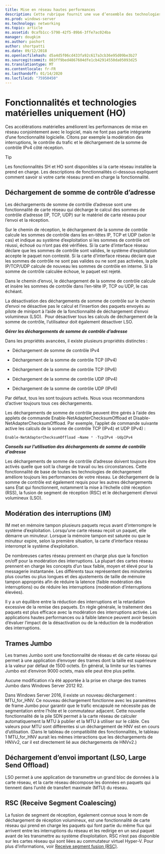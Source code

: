 ```yaml
---
title: Mise en réseau hautes performances
description: Cette rubrique fournit une vue d’ensemble des technologies de déchargement et d’optimisation de Windows Server 2016, et inclut des liens vers des conseils supplémentaires sur ces technologies.
ms.prod: windows-server
ms.technology: networking
ms.topic: article
ms.assetid: 0cafb1cc-5798-42f5-89b6-3ffe7ac024ba
manager: dougkim
ms.author: pashort
author: shortpatti
ms.date: 09/12/2018
ms.openlocfilehash: d5a4d5f06cd433fa92c617a3cb36e95d09be3b27
ms.sourcegitcommit: 083ff9bed4867604dfe1cb42914550da05093d25
ms.translationtype: MT
ms.contentlocale: fr-FR
ms.lasthandoff: 01/14/2020
ms.locfileid: "75950450"
---
```

# <a name="hardware-only-ho-features-and-technologies"></a>Fonctionnalités et technologies matérielles uniquement (HO)

Ces accélérations matérielles améliorent les performances de mise en réseau conjointement avec le logiciel, mais ne font pas partie intégrante d’une fonctionnalité logicielle. Citons par exemple la modération des interruptions, le contrôle du trafic et le déchargement de la somme de contrôle IPv4 côté réception.

>[!TIP]
>Les fonctionnalités SH et HO sont disponibles si la carte réseau installée la prend en charge. Les descriptions de fonctionnalités ci-dessous expliquent comment savoir si votre carte réseau prend en charge la fonctionnalité.

## <a name="address-checksum-offload"></a>Déchargement de somme de contrôle d’adresse

Les déchargements de somme de contrôle d’adresse sont une fonctionnalité de carte réseau qui décharge le calcul des sommes de contrôle d’adresse (IP, TCP, UDP) sur le matériel de carte réseau pour l’envoi et la réception.

Sur le chemin de réception, le déchargement de la somme de contrôle calcule les sommes de contrôle dans les en-têtes IP, TCP et UDP (selon le cas) et indique au système d’exploitation si les sommes de contrôle ont réussi, échoué ou n’ont pas été vérifiées. Si la carte d’interface réseau déclare que les sommes de contrôle sont valides, le système d’exploitation accepte le paquet non contesté. Si la carte d’interface réseau déclare que les sommes de contrôle ne sont pas valides ou ne sont pas activées, la pile IP/TCP/UDP calcule de nouveau les sommes de contrôle en interne. Si la somme de contrôle calculée échoue, le paquet est rejeté.

Dans le chemin d’envoi, le déchargement de la somme de contrôle calcule et insère les sommes de contrôle dans l’en-tête IP, TCP ou UDP, le cas échéant.

La désactivation des déchargements de somme de contrôle sur le chemin d’envoi ne désactive pas le calcul et l’insertion des paquets envoyés au pilote de miniport à l’aide de la fonctionnalité de déchargement d’envoi volumineux (LSO).  Pour désactiver tous les calculs de déchargement de la somme de contrôle, l’utilisateur doit également désactiver LSO.

_**Gérer les déchargements de somme de contrôle d’adresse**_

Dans les propriétés avancées, il existe plusieurs propriétés distinctes :

-   Déchargement de somme de contrôle IPv4

-   Déchargement de la somme de contrôle TCP (IPv4)

-   Déchargement de la somme de contrôle TCP (IPv6)

-   Déchargement de la somme de contrôle UDP (IPv4)

-   Déchargement de la somme de contrôle UDP (IPv6)

Par défaut, tous les sont toujours activés. Nous vous recommandons d’activer toujours tous ces déchargements.

Les déchargements de somme de contrôle peuvent être gérés à l’aide des applets de commande Enable-NetAdapterChecksumOffload et Disable-NetAdapterChecksumOffload. Par exemple, l’applet de commande suivante active les calculs de la somme de contrôle TCP (IPv4) et UDP (IPv4) :

```PowerShell
Enable-NetAdapterChecksumOffload –Name * -TcpIPv4 -UdpIPv4
```

_**Conseils sur l’utilisation des déchargements de somme de contrôle d’adresse**_

Les déchargements de somme de contrôle d’adresse doivent toujours être activés quelle que soit la charge de travail ou les circonstances. Cette fonctionnalité de base de toutes les technologies de déchargement améliore toujours les performances de votre réseau. Le déchargement de la somme de contrôle est également requis pour les autres déchargements sans État qui fonctionnent, notamment la mise à l’échelle côté réception (RSS), la fusion de segment de réception (RSC) et le déchargement d’envoi volumineux (LSO).

## <a name="interrupt-moderation-im"></a>Modération des interruptions (IM)

IM met en mémoire tampon plusieurs paquets reçus avant d’interrompre le système d’exploitation. Lorsqu’une carte réseau reçoit un paquet, elle démarre un minuteur. Lorsque la mémoire tampon est saturée ou que le minuteur expire, selon la première situation, la carte d’interface réseau interrompt le système d’exploitation. 

De nombreuses cartes réseau prennent en charge plus que la fonction on/off pour la modération des interruptions. La plupart des cartes réseau prennent en charge les concepts d’un taux faible, moyen et élevé pour la messagerie instantanée. Les différents taux représentent des minuteries plus courtes ou plus longues et des ajustements de taille de mémoire tampon appropriés afin de réduire la latence (faible modération des interruptions) ou de réduire les interruptions (modération d’interruptions élevées).

Il y a un équilibre entre la réduction des interruptions et la retardation excessive de la remise des paquets. En règle générale, le traitement des paquets est plus efficace avec la modération des interruptions activée. Les applications hautes performances ou à faible latence peuvent avoir besoin d’évaluer l’impact de la désactivation ou de la réduction de la modération des interruptions.

## <a name="jumbo-frames"></a>Trames Jumbo

Les trames Jumbo sont une fonctionnalité de réseau et de carte réseau qui permet à une application d’envoyer des trames dont la taille est supérieure à la valeur par défaut de 1500 octets. En général, la limite sur les trames Jumbo est d’environ 9000 octets, mais elle peut être plus petite.

Aucune modification n’a été apportée à la prise en charge des trames Jumbo dans Windows Server 2012 R2.

Dans Windows Server 2016, il existe un nouveau déchargement : MTU_for_HNV. Ce nouveau déchargement fonctionne avec les paramètres de frame Jumbo pour garantir que le trafic encapsulé ne nécessite pas de segmentation entre l’hôte et le commutateur adjacent. Cette nouvelle fonctionnalité de la pile SDN permet à la carte réseau de calculer automatiquement la MTU à publier et la MTU à utiliser sur le câble. Ces valeurs pour MTU sont différentes si un déchargement de HNV est en cours d’utilisation. (Dans le tableau de compatibilité des fonctionnalités, le tableau 1 MTU_for_HNV aurait les mêmes interactions que les déchargements de HNVv2, car il est directement lié aux déchargements de HNVv2.)

## <a name="large-send-offload-lso"></a>Déchargement d’envoi important (LSO, Large Send Offload)

LSO permet à une application de transmettre un grand bloc de données à la carte réseau, et la carte réseau décompose les données en paquets qui tiennent dans l’unité de transfert maximale (MTU) du réseau.

## <a name="receive-segment-coalescing-rsc"></a>RSC (Receive Segment Coalescing)

La fusion de segment de réception, également connue sous le nom de déchargement de réception volumineux, est une fonctionnalité de carte réseau qui prend en charge les paquets qui font partie du même flux qui arrivent entre les interruptions du réseau et les redirige en un seul paquet avant de les transmettre au système d’exploitation. RSC n’est pas disponible sur les cartes réseau qui sont liées au commutateur virtuel Hyper-V. Pour plus d’informations, voir [Receive segment fusion (RSC)](https://docs.microsoft.com/windows-server/networking/technologies/hpn/rsc-in-the-vswitch).